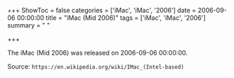 +++
ShowToc = false
categories = ['iMac', 'iMac', '2006']
date = 2006-09-06 00:00:00
title = "iMac (Mid 2006)"
tags = ['iMac', 'iMac', '2006']
summary = " "

+++

The iMac (Mid 2006) was released on 2006-09-06 00:00:00.

Source: `https://en.wikipedia.org/wiki/IMac_(Intel-based)`


